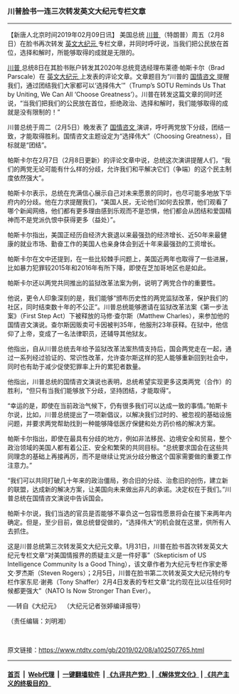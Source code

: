### 川普脸书一连三次转发英文大纪元专栏文章
------------------------

<div class="post_content">
 <div class="arttop arttop2">
  【新唐人北京时间2019年02月09日讯】 美国总统
  <a href="https://www.ntdtv.com/gb/川普.htm">
   川普
  </a>
  （特朗普）周五（2月8日）在脸书再次转发
  <a href="https://www.ntdtv.com/gb/英文大纪元.htm">
   英文大纪元
  </a>
  专栏文章，并同时呼吁说，当我们把公民放在首位，选择和解时，所能够取得的成就是无限的。
 </div>
 <div class="column" id="artbody">
  <div class="adshow300" id="inarticle_ad300">
   <div data-cb-ad-id="inside-content-300" data-google-query-id="CLmDqtClreACFQX4ZAodZOQNew" id="div-gpt-ad-1399580982834-0">
    <div id="google_ads_iframe_/5965368/DJYcn_news_article_below_header_F4_336x250_0__container__">
    </div>
   </div>
  </div>
  <p>
   <a href="https://www.ntdtv.com/gb/川普.htm">
    川普
   </a>
   总统8日在其脸书账户转发其2020年总统竞选经理布莱德·帕斯卡尔（Brad Parscale）在
   <a href="https://www.ntdtv.com/gb/英文大纪元.htm">
    英文大纪元
   </a>
   上发表的评论文章。文章题目为“川普的
   <a href="https://www.ntdtv.com/gb/国情咨文.htm">
    国情咨文
   </a>
   提醒我们，通过团结我们大家都可以‘选择伟大’”（Trump’s SOTU Reminds Us That by Uniting, We Can All ‘Choose Greatness’）。川普在转发这篇文章的同时还说，“当我们把我们的公民放在首位，拒绝政治、选择和解时，我们能够取得的成就是没有限制的！”
  </p>
  <p>
   川普总统于周二（2月5日）晚发表了
   <a href="https://www.ntdtv.com/gb/国情咨文.htm">
    国情咨文
   </a>
   演讲，呼吁两党放下分歧，团结一致，才能取得胜利。国情咨文主题设定为“选择伟大”（Choosing Greatness），目标就是“团结”。
  </p>
  <p>
   帕斯卡尔在2月7日（2月8日更新）的评论文章中说，总统这次演讲提醒人们，“我们的两党无论可能有什么样的分歧，允许我们和平解决它们（争端）的这个民主制度依然强大”。
  </p>
  <p>
   <center>
   </center>
   帕斯卡尔表示，总统在充满信心展示自己对未来愿景的同时，也尽可能多地放下华府内的分歧。他在力求提醒我们，“美国人民，无论他们如何去投票，他们观看了哪个新闻网络，他们都有更多理由感到乐观而不是恐惧，他们都会从团结和爱国精神而不是党派仇恨中获得更多（益处）”。
  </p>
  <p>
   帕斯卡尔指出，美国正经历自经济大衰退以来最强劲的经济增长、近50年来最健康的就业市场、勤奋工作的美国人也亲身体会到近十年来最强劲的工资增长。
  </p>
  <p>
   帕斯卡尔在文中还提到，在一些比较棘手问题上，美国近两年也取得了一些进展，比如暴力犯罪较2015年和2016年有所下降，即使在芝加哥地区也是如此。
  </p>
  <p>
   帕斯卡尔还以两党共同推出的监狱改革法案为例，说明了两党合作的重要性。
  </p>
  <p>
   他说，更令人印象深刻的是，我们能够“颁布历史性的两党监狱改革，保护我们的社区，同时结束数十年的不公正”。川普总统能够邀请在监狱改革法案《第一步法案》（First Step Act）下被释放的马修‧查尔斯（Matthew Charles），来参加他的国情咨文演说。查尔斯因贩卖可卡因被判35年，他服刑23年获释。在狱中，他信仰了上帝，变成了一名法律职员，还辅导其他狱友。
  </p>
  <p>
   他指出，自从川普总统去年给予监狱改革法案热情支持后，国会两党走在一起，通过一系列经过验证的、常识性改革，允许查尔斯这样的犯人能够重新回到社会中，同时也有助于减少促使犯罪率上升的累犯者数量。
  </p>
  <p>
   他指出，川普总统的国情咨文演说也表明，总统希望实现更多这类两党（合作）的胜利，“但只有当我们能够放下分歧，坚持团结，才能取得”。
  </p>
  <p>
   “幸运的是，即使在当前政治气候下，仍有很多我们可以达成一致的事情。”帕斯卡尔说，比如，川普总统提出了一项新倡议，以解决我们过时的、被忽视的基础设施问题，并要求两党帮助找到一种能够降低医疗保健和处方药价格的解决方案。
  </p>
  <p>
   帕斯卡尔指出，即使在最具有分歧的地方，例如非法移民、边境安全和贸易，整个政治领域的美国人都有着公正、安全和繁荣的共同目标。“总统要求国会在这些共同理念的基础上再接再厉，而不是继续让党派分歧分散这个国家需要做的重要工作注意力。”
  </p>
  <p>
   “我们可以共同打破几十年来的政治僵局，弥合旧的分歧、治愈旧的创伤，建立新的联盟，达成新的解决方案，让美国向未来做出非凡的承诺。决定权在于我们。”川普总统在国情咨文演说中告诉国会。
  </p>
  <p>
   帕斯卡尔说，我们当选的官员是否能够不辜负这一包容性愿景将会在接下来两年内确定。但是，至少目前，做总统督促做的，“选择伟大”的机会就在这里，供所有人去抓住。
  </p>
  <p>
   这是川普总统第三次转发英文大纪元文章。1月31日，川普在脸书首次转发英文大纪元专栏文章“对美国情报界的质疑主义是一件好事”（Skepticism of US Intelligence Community Is a Good Thing），该文章作者为大纪元专栏作家史蒂文‧罗杰斯（Steven Rogers）；2月5日，川普在脸书第二次转发英文大纪元特约专栏作家东尼‧谢弗（Tony Shaffer）2月4日发表的专栏文章“北约现在比以往任何时候都更强大”（NATO Is Now Stronger Than Ever）。
  </p>
  <p>
   ──转自《大纪元》  （大纪元记者张婷编译报导）
  </p>
  <p>
   （责任编辑：刘明湘）
  </p>
 </div>
 <div class="single_ad">
 </div>
</div>

<br/>原文链接：https://www.ntdtv.com/gb/2019/02/08/a102507765.html


------------------------
#### [首页](https://github.com/gfw-breaker/banned-news/blob/master/README.md) &nbsp;|&nbsp; [Web代理](https://github.com/labour-camp/helloworld) &nbsp;|&nbsp; [一键翻墙软件](https://github.com/gfw-breaker/nogfw/blob/master/README.md) &nbsp;| [《九评共产党》](https://github.com/gfw-breaker/9ping.md/blob/master/README.md#九评之一评共产党是什么) | [《解体党文化》](https://github.com/gfw-breaker/jtdwh.md/blob/master/README.md) | [《共产主义的终极目的》](https://github.com/gfw-breaker/gczydzjmd.md/blob/master/README.md)

